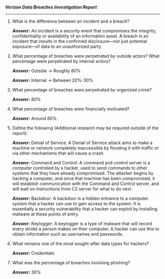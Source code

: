 ***Verizon Data Breaches Investigation Report***
___

1. What is the difference between an incident and a breach? 

    ***Answer:*** An incident is a security event that compromises the integrity, confidentiality or availability of an information asset. A breach is an incident that results in the confirmed disclosure—not just potential exposure—of data to an unauthorized party.

2. What percentage of breaches were perpetrated by outside actors? What percentage were perpetrated by internal actors?

    ***Answer:*** Outside → Roughly 80%
    
    ***Answer:*** Internal → Between 20%-30%

3. What percentage of breaches were perpetrated by organized crime? 

    ***Answer:*** 80%

4. What percentage of breaches were financially motivated? 

    ***Answer:*** Around 85% 

5. Define the following (Additional research may be required outside of the report):

    ***Answer:*** Denial of Service: A Denial of Service attack aims to make a machine or network completely inaccessible by flooding it with traffic or via other mechanisms that will cause a crash.
    
    ***Answer:*** Command and Control: A command and control server is a computer controlled by a hacker, used to send commands to other systems that they have already compromised. The attacker begins by hacking a computer, and once that machine has been compromised, it will establish communication with the Command and Control server, and will wait on instructions from C2 server for what to do next. 

    ***Answer:*** Backdoor: A backdoor is a hidden entrance to a computer system that a hacker can use to gain access to the system. It is essentially a security vulnerability that a hacker can exploit by installing malware at these points of entry.

    ***Answer:*** Keylogger: A keylogger is a type of malware that will record every stroke a person makes on their computer. A hacker can use this to obtain information such as usernames and passwords. 

6. What remains one of the most sought-after data types for hackers? 

    ***Answer:*** Credentials

7. What was the percentage of breaches involving phishing?

    ***Answer:*** 36%
